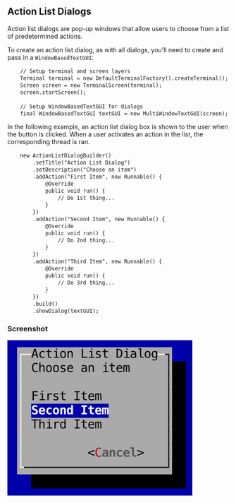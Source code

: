 Action List Dialogs
---

Action list dialogs are pop-up windows that allow users to choose from a list of predetermined actions.

To create an action list dialog, as with all dialogs, you'll need to create and pass in a `WindowBasedTextGUI`:

```
	// Setup terminal and screen layers
	Terminal terminal = new DefaultTerminalFactory().createTerminal();
	Screen screen = new TerminalScreen(terminal);
	screen.startScreen();

	// Setup WindowBasedTextGUI for dialogs
	final WindowBasedTextGUI textGUI = new MultiWindowTextGUI(screen);
```

In the following example, an action list dialog box is shown to the user when the button is clicked. When a user activates an action in the list, the corresponding thread is ran.

```
	new ActionListDialogBuilder()
		.setTitle("Action List Dialog")
		.setDescription("Choose an item")
		.addAction("First Item", new Runnable() {
		    @Override
		    public void run() {
		        // Do 1st thing...
		    }
		})
		.addAction("Second Item", new Runnable() {
		    @Override
		    public void run() {
		        // Do 2nd thing...
		    }
		})
		.addAction("Third Item", new Runnable() {
		    @Override
		    public void run() {
		        // Do 3rd thing...
		    }
		})
		.build()
		.showDialog(textGUI);
```

### Screenshot

![](screenshots/action_list_dialogs.png)